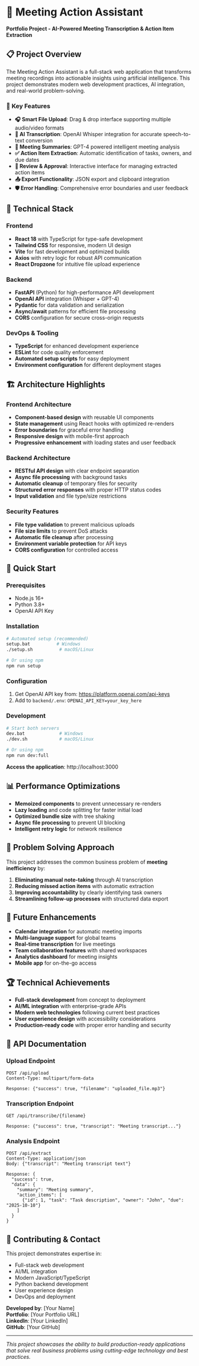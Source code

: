 # 🎤 Meeting Action Assistant

**Portfolio Project - AI-Powered Meeting Transcription & Action Item Extraction**

## 📋 Project Overview

The Meeting Action Assistant is a full-stack web application that transforms meeting recordings into actionable insights using artificial intelligence. This project demonstrates modern web development practices, AI integration, and real-world problem-solving.

### 🌟 **Key Features**

- **🎧 Smart File Upload**: Drag & drop interface supporting multiple audio/video formats
- **🤖 AI Transcription**: OpenAI Whisper integration for accurate speech-to-text conversion
- **📝 Meeting Summaries**: GPT-4 powered intelligent meeting analysis
- **✅ Action Item Extraction**: Automatic identification of tasks, owners, and due dates
- **👥 Review & Approval**: Interactive interface for managing extracted action items
- **📤 Export Functionality**: JSON export and clipboard integration
- **🛡️ Error Handling**: Comprehensive error boundaries and user feedback

## 🔧 **Technical Stack**

### **Frontend**
- **React 18** with TypeScript for type-safe development
- **Tailwind CSS** for responsive, modern UI design
- **Vite** for fast development and optimized builds
- **Axios** with retry logic for robust API communication
- **React Dropzone** for intuitive file upload experience

### **Backend**
- **FastAPI** (Python) for high-performance API development
- **OpenAI API** integration (Whisper + GPT-4)
- **Pydantic** for data validation and serialization
- **Async/await** patterns for efficient file processing
- **CORS** configuration for secure cross-origin requests

### **DevOps & Tooling**
- **TypeScript** for enhanced development experience
- **ESLint** for code quality enforcement
- **Automated setup scripts** for easy deployment
- **Environment configuration** for different deployment stages

## 🏗️ **Architecture Highlights**

### **Frontend Architecture**
- **Component-based design** with reusable UI components
- **State management** using React hooks with optimized re-renders
- **Error boundaries** for graceful error handling
- **Responsive design** with mobile-first approach
- **Progressive enhancement** with loading states and user feedback

### **Backend Architecture**
- **RESTful API design** with clear endpoint separation
- **Async file processing** with background tasks
- **Automatic cleanup** of temporary files for security
- **Structured error responses** with proper HTTP status codes
- **Input validation** and file type/size restrictions

### **Security Features**
- **File type validation** to prevent malicious uploads
- **File size limits** to prevent DoS attacks
- **Automatic file cleanup** after processing
- **Environment variable protection** for API keys
- **CORS configuration** for controlled access

## 🚀 **Quick Start**

### **Prerequisites**
- Node.js 16+ 
- Python 3.8+
- OpenAI API Key

### **Installation**
```bash
# Automated setup (recommended)
setup.bat          # Windows
./setup.sh          # macOS/Linux

# Or using npm
npm run setup
```

### **Configuration**
1. Get OpenAI API key from: https://platform.openai.com/api-keys
2. Add to `backend/.env`: `OPENAI_API_KEY=your_key_here`

### **Development**
```bash
# Start both servers
dev.bat             # Windows  
./dev.sh            # macOS/Linux

# Or using npm
npm run dev:full
```

**Access the application**: http://localhost:3000

## 📊 **Performance Optimizations**

- **Memoized components** to prevent unnecessary re-renders
- **Lazy loading** and code splitting for faster initial load
- **Optimized bundle size** with tree shaking
- **Async file processing** to prevent UI blocking
- **Intelligent retry logic** for network resilience

## 🎯 **Problem Solving Approach**

This project addresses the common business problem of **meeting inefficiency** by:

1. **Eliminating manual note-taking** through AI transcription
2. **Reducing missed action items** with automatic extraction
3. **Improving accountability** by clearly identifying task owners
4. **Streamlining follow-up processes** with structured data export

## 🔮 **Future Enhancements**

- **Calendar integration** for automatic meeting imports
- **Multi-language support** for global teams
- **Real-time transcription** for live meetings
- **Team collaboration features** with shared workspaces
- **Analytics dashboard** for meeting insights
- **Mobile app** for on-the-go access

## 🏆 **Technical Achievements**

- **Full-stack development** from concept to deployment
- **AI/ML integration** with enterprise-grade APIs
- **Modern web technologies** following current best practices
- **User experience design** with accessibility considerations
- **Production-ready code** with proper error handling and security

## 📝 **API Documentation**

### **Upload Endpoint**
```http
POST /api/upload
Content-Type: multipart/form-data

Response: {"success": true, "filename": "uploaded_file.mp3"}
```

### **Transcription Endpoint**
```http
GET /api/transcribe/{filename}

Response: {"success": true, "transcript": "Meeting transcript..."}
```

### **Analysis Endpoint**
```http
POST /api/extract
Content-Type: application/json
Body: {"transcript": "Meeting transcript text"}

Response: {
  "success": true,
  "data": {
    "summary": "Meeting summary",
    "action_items": [
      {"id": 1, "task": "Task description", "owner": "John", "due": "2025-10-10"}
    ]
  }
}
```

## 🤝 **Contributing & Contact**

This project demonstrates expertise in:
- Full-stack web development
- AI/ML integration
- Modern JavaScript/TypeScript
- Python backend development
- User experience design
- DevOps and deployment

**Developed by**: [Your Name]  
**Portfolio**: [Your Portfolio URL]  
**LinkedIn**: [Your LinkedIn]  
**GitHub**: [Your GitHub]

---

*This project showcases the ability to build production-ready applications that solve real business problems using cutting-edge technology and best practices.*